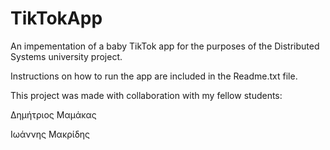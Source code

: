 # TikTokApp

An impementation of a baby TikTok app for the purposes of the Distributed Systems university project.

Instructions on how to run the app are included in the Readme.txt file.

This project was made with collaboration with my fellow students:

Δημήτριος Μαμάκας 

Ιωάννης Μακρίδης
